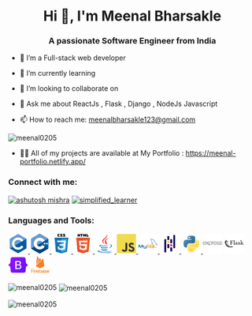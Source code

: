 
<h1 align="center">Hi 👋, I'm Meenal Bharsakle</h1>
<h3 align="center">A passionate Software Engineer from India</h3>


- 🔭 I’m a Full-stack web developer
- 🌱 I’m currently learning 
- 👯 I’m looking to collaborate on 

- 💬 Ask me about  ReactJs , Flask , Django , NodeJs Javascript
- 📫 How to reach me: meenalbharsakle123@gmail.com

<p align="left"> <img src="https://komarev.com/ghpvc/?username=meenal0205&label=Profile%20views&color=0e75b6&style=flat" alt="meenal0205" /> </p>

- 👨‍💻 All of my projects are available at My Portfolio : https://meenal-portfolio.netlify.app/

<h3 align="left">Connect with me:</h3>
<p align="left">
<a href="https://www.linkedin.com/in/meenal-bharsakle-47b0651b1/" target="blank"><img align="center" src="https://raw.githubusercontent.com/rahuldkjain/github-profile-readme-generator/master/src/images/icons/Social/linked-in-alt.svg" alt="ashutosh mishra" height="30" width="40" /></a>
<a href="https://www.instagram.com/meenal_bharsakle/" target="blank"><img align="center" src="https://raw.githubusercontent.com/rahuldkjain/github-profile-readme-generator/master/src/images/icons/Social/instagram.svg" alt="simplified_learner" height="30" width="40" /></a>

</p>

<h3 align="left">Languages and Tools:</h3>
<p align="left">
  <a href="https://www.cprogramming.com/" target="_blank" rel="noreferrer"> 
    <img src="https://raw.githubusercontent.com/devicons/devicon/master/icons/c/c-original.svg" alt="c" width="40" height="40"/> </a> <a href="https://www.w3schools.com/cpp/" target="_blank" rel="noreferrer"> 
      <img src="https://raw.githubusercontent.com/devicons/devicon/master/icons/cplusplus/cplusplus-original.svg" alt="cplusplus" width="40" height="40"/> </a> <a href="https://www.w3schools.com/css/" target="_blank" rel="noreferrer"> 
        <img src="https://raw.githubusercontent.com/devicons/devicon/master/icons/css3/css3-original-wordmark.svg" alt="css3" width="40" height="40"/> </a> <a href="https://www.w3.org/html/" target="_blank" rel="noreferrer"> 
          <img src="https://raw.githubusercontent.com/devicons/devicon/master/icons/html5/html5-original-wordmark.svg" alt="html5" width="40" height="40"/> </a> <a href="https://www.java.com" target="_blank" rel="noreferrer"> 
            <img src="https://raw.githubusercontent.com/devicons/devicon/master/icons/java/java-original.svg" alt="java" width="40" height="40"/> </a> <a href="https://developer.mozilla.org/en-US/docs/Web/JavaScript" target="_blank" rel="noreferrer"> 
              <img src="https://raw.githubusercontent.com/devicons/devicon/master/icons/javascript/javascript-original.svg" alt="javascript" width="40" height="40"/> </a> <a href="https://www.mathworks.com/" target="_blank" rel="noreferrer">
                  <img src="https://raw.githubusercontent.com/devicons/devicon/master/icons/mysql/mysql-original-wordmark.svg" alt="mysql" width="40" height="40"/> </a> <a href="https://pandas.pydata.org/" target="_blank" rel="noreferrer"> 
  <img src="https://raw.githubusercontent.com/devicons/devicon/2ae2a900d2f041da66e950e4d48052658d850630/icons/pandas/pandas-original.svg" alt="pandas" width="40" height="40"/> </a> 
  <a href="https://www.python.org" target="_blank" rel="noreferrer"> 
   <img src="https://raw.githubusercontent.com/devicons/devicon/master/icons/python/python-original.svg" alt="python" width="40" height="40"/>
  </a> 
   <img src="https://github.com/devicons/devicon/blob/master/icons/express/express-original-wordmark.svg" alt="node" width="40" height="40"/>
  <img src="https://github.com/devicons/devicon/blob/master/icons/flask/flask-original-wordmark.svg" alt="node" width="40" height="40"/>
  <img src="https://github.com/devicons/devicon/blob/master/icons/bootstrap/bootstrap-original.svg" alt="node" width="40" height="40"/>
  <img src="https://github.com/devicons/devicon/blob/master/icons/firebase/firebase-plain-wordmark.svg" alt="node" width="40" height="40"/>

  
</p>



<p><img align="left" src="https://github-readme-stats.vercel.app/api/top-langs?username=meenal0205&show_icons=true&locale=en&layout=compact" alt="meenal0205" /></p>

<p>&nbsp;<img align="center" src="https://github-readme-stats.vercel.app/api?username=meenal0205&show_icons=true&locale=en" alt="meenal0205" /></p>

<p><img align="center" src="https://github-readme-streak-stats.herokuapp.com/?user=meenal0205&" alt="meenal0205" /></p>
